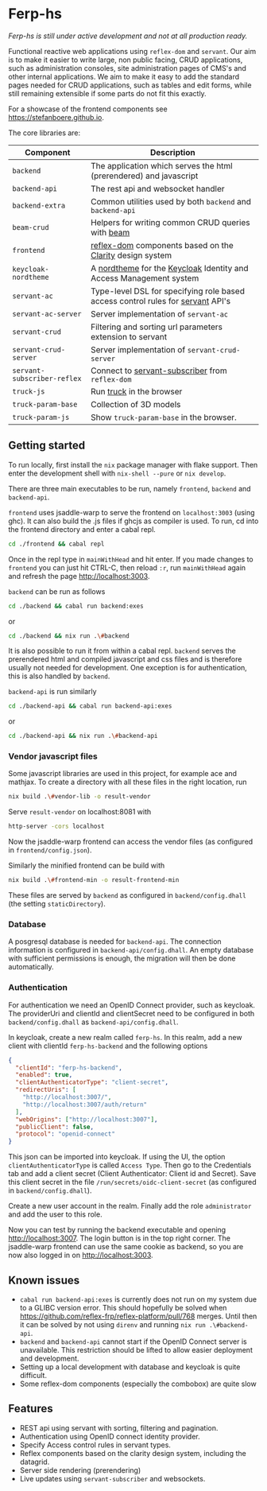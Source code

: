 # Ferp-hs

_Ferp-hs is still under active development and not at all production ready._

Functional reactive web applications using `reflex-dom` and `servant`.
Our aim is to make it easier to write large, non public facing, CRUD applications,
such as administration consoles, site administration pages of CMS's and
other internal applications.
We aim to make it easy to add the standard pages needed for CRUD applications,
such as tables and edit forms, while still remaining extensible if some parts
do not fit this exactly.

For a showcase of the frontend components see <https://stefanboere.github.io>.

The core libraries are:

| Component                   | Description                                                                                                                    |
| --------------------------- | ------------------------------------------------------------------------------------------------------------------------------ |
| `backend`                   | The application which serves the html (prerendered) and javascript                                                             |
| `backend-api`               | The rest api and websocket handler                                                                                             |
| `backend-extra`             | Common utilities used by both `backend` and `backend-api`                                                                      |
| `beam-crud`                 | Helpers for writing common CRUD queries with [beam](https://haskell-beam.github.io/beam)                                       |
| `frontend`                  | [reflex-dom](https://github.com/reflex-frp/reflex-dom) components based on the [Clarity](https://clarity.design) design system |
| `keycloak-nordtheme`        | A [nordtheme](https://nordtheme.com) for the [Keycloak](https://www.keycloak.org) Identity and Access Management system        |
| `servant-ac`                | Type-level DSL for specifying role based access control rules for [servant](https://docs.servant.dev) API's                    |
| `servant-ac-server`         | Server implementation of `servant-ac`                                                                                          |
| `servant-crud`              | Filtering and sorting url parameters extension to servant                                                                      |
| `servant-crud-server`       | Server implementation of `servant-crud-server`                                                                                 |
| `servant-subscriber-reflex` | Connect to [servant-subscriber](https://github.com/eskimor/servant-subscriber) from `reflex-dom`                               |
| `truck-js`                  | Run [truck](https://github.com/ricosjp/truck) in the browser                                                                   |
| `truck-param-base`          | Collection of 3D models                                                                                                        |
| `truck-param-js`            | Show `truck-param-base` in the browser.                                                                                        |

## Getting started

To run locally, first install the `nix` package manager with flake support.
Then enter the development shell with `nix-shell --pure` or `nix develop`.

There are three main executables to be run, namely `frontend`, `backend` and `backend-api`.

`frontend` uses jsaddle-warp to serve the frontend on `localhost:3003` (using ghc).
It can also build the .js files if ghcjs as compiler is used.
To run, cd into the frontend directory and enter a cabal repl.

```sh
cd ./frontend && cabal repl
```

Once in the repl type in `mainWithHead` and hit enter.
If you made changes to `frontend` you can just hit CTRL-C, then reload `:r`,
run `mainWithHead` again and refresh the page <http://localhost:3003>.

`backend` can be run as follows

```sh
cd ./backend && cabal run backend:exes
```

or

```sh
cd ./backend && nix run .\#backend
```

It is also possible to run it from within a cabal repl.
`backend` serves the prerendered html and compiled javascript and css files and
is therefore usually not needed for development.
One exception is for authentication, this is also handled by `backend`.

`backend-api` is run similarly

```sh
cd ./backend-api && cabal run backend-api:exes
```

or

```sh
cd ./backend-api && nix run .\#backend-api
```

### Vendor javascript files

Some javascript libraries are used in this project, for example ace and mathjax.
To create a directory with all these files in the right location, run

```sh
nix build .\#vendor-lib -o result-vendor
```

Serve `result-vendor` on localhost:8081 with

```sh
http-server -cors localhost
```

Now the jsaddle-warp frontend can access the vendor files (as configured in `frontend/config.json`).

Similarly the minified frontend can be build with

```sh
nix build .\#frontend-min -o result-frontend-min
```

These files are served by `backend` as configured in `backend/config.dhall`
(the setting `staticDirectory`).

### Database

A posgresql database is needed for `backend-api`.
The connection information is configured in `backend-api/config.dhall`.
An empty database with sufficient permissions is enough,
the migration will then be done automatically.

### Authentication

For authentication we need an OpenID Connect provider, such as keycloak.
The providerUri and clientId and clientSecret need to be configured in
both `backend/config.dhall` as `backend-api/config.dhall`.

In keycloak, create a new realm called `ferp-hs`.
In this realm, add a new client with clientId `ferp-hs-backend` and
the following options

```json
{
  "clientId": "ferp-hs-backend",
  "enabled": true,
  "clientAuthenticatorType": "client-secret",
  "redirectUris": [
    "http://localhost:3007/",
    "http://localhost:3007/auth/return"
  ],
  "webOrigins": ["http://localhost:3007"],
  "publicClient": false,
  "protocol": "openid-connect"
}
```

This json can be imported into keycloak. If using the UI,
the option `clientAuthenticatorType` is called `Access Type`.
Then go to the Credentials tab and add a client secret
(Client Authenticator: Client id and Secret).
Save this client secret in the file `/run/secrets/oidc-client-secret`
(as configured in `backend/config.dhall`).

Create a new user account in the realm.
Finally add the role `administrator` and add the user to this role.

Now you can test by running the backend executable and opening <http://localhost:3007>.
The login button is in the top right corner.
The jsaddle-warp frontend can use the same cookie as backend,
so you are now also logged in on <http://localhost:3003>.

## Known issues

- `cabal run backend-api:exes` is currently does not run on my system due to a GLIBC version error.
  This should hopefully be solved when <https://github.com/reflex-frp/reflex-platform/pull/768> merges.
  Until then it can be solved by not using `direnv` and running `nix run .\#backend-api`.
- `backend` and `backend-api` cannot start if the OpenID Connect server is unavailable.
  This restriction should be lifted to allow easier deployment and development.
- Setting up a local development with database and keycloak is quite difficult.
- Some reflex-dom components (especially the combobox) are quite slow

## Features

- REST api using servant with sorting, filtering and pagination.
- Authentication using OpenID connect identity provider.
- Specify Access control rules in servant types.
- Reflex components based on the clarity design system, including the datagrid.
- Server side rendering (prerendering)
- Live updates using `servant-subscriber` and websockets.
